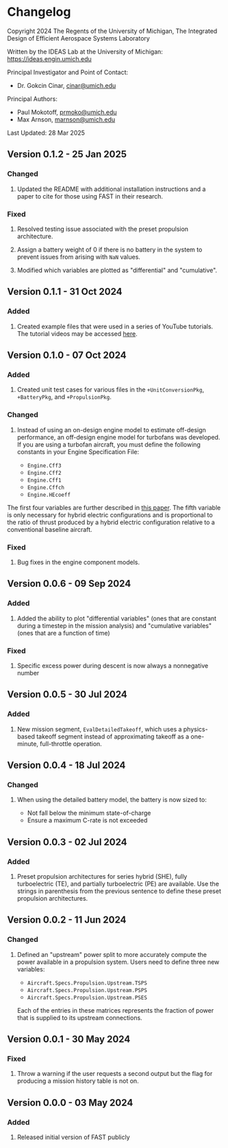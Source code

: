 # **Changelog**

Copyright 2024 The Regents of the University of Michigan, The Integrated Design of Efficient Aerospace Systems Laboratory

Written by the IDEAS Lab at the University of Michigan:
<https://ideas.engin.umich.edu>

Principal Investigator and Point of Contact:
- Dr. Gokcin Cinar, <cinar@umich.edu>

Principal Authors:
- Paul Mokotoff, <prmoko@umich.edu>
- Max Arnson, <marnson@umich.edu>

Last Updated: 28 Mar 2025
	
## Version 0.1.2 - 25 Jan 2025

### Changed

1. Updated the README with additional installation instructions and a paper to cite for those using FAST in their research.

### Fixed

1. Resolved testing issue associated with the preset propulsion architecture.

1. Assign a battery weight of 0 if there is no battery in the system to prevent issues from arising with ``NaN`` values.

1. Modified which variables are plotted as "differential" and "cumulative".

## Version 0.1.1 - 31 Oct 2024

### Added

1. Created example files that were used in a series of YouTube tutorials.
The tutorial videos may be accessed [here](https://www.youtube.com/channel/UC5ntmOSA1_YWu1ljQ5hXn0Q).

## Version 0.1.0 - 07 Oct 2024

### Added

1. Created unit test cases for various files in the ``+UnitConversionPkg``, ``+BatteryPkg``, and ``+PropulsionPkg``.

### Changed

1. Instead of using an on-design engine model to estimate off-design performance, an off-design engine model for turbofans was developed.
If you are using a turbofan aircraft, you must define the following constants in your Engine Specification File:

    - ``Engine.Cff3``
    - ``Engine.Cff2``
    - ``Engine.Cff1``
    - ``Engine.Cffch``
    - ``Engine.HEcoeff``

The first four variables are further described in [this paper](https://www.gokcincinar.com/publication/c-2025-scitech-pm/c-2025-SciTech-PM.pdf).
The fifth variable is only necessary for hybrid electric configurations and is proportional to the ratio of thrust produced by a hybrid electric configuration relative to a conventional baseline aircraft.

### Fixed

1. Bug fixes in the engine component models.

## Version 0.0.6 - 09 Sep 2024

### Added

1. Added the ability to plot "differential variables" (ones that are constant during a timestep in the mission analysis) and "cumulative variables" (ones that are a function of time)

### Fixed

1. Specific excess power during descent is now always a nonnegative number

## Version 0.0.5 - 30 Jul 2024

### Added

1. New mission segment, ``EvalDetailedTakeoff``, which uses a physics-based takeoff segment instead of approximating takeoff as a one-minute, full-throttle operation.

## Version 0.0.4 - 18 Jul 2024

### Changed

1. When using the detailed battery model, the battery is now sized to:

    - Not fall below the minimum state-of-charge
    - Ensure a maximum C-rate is not exceeded

## Version 0.0.3 - 02 Jul 2024

### Added

1. Preset propulsion architectures for series hybrid (SHE), fully turboelectric (TE), and partially turboelectric (PE) are available.
Use the strings in parenthesis from the previous sentence to define these preset propulsion architectures.

## Version 0.0.2 - 11 Jun 2024

### Changed

1. Defined an "upstream" power split to more accurately compute the power available in a propulsion system.
Users need to define three new variables:

    - ``Aircraft.Specs.Propulsion.Upstream.TSPS``
    - ``Aircraft.Specs.Propulsion.Upstream.PSPS``
    - ``Aircraft.Specs.Propulsion.Upstream.PSES``

    Each of the entries in these matrices represents the fraction of power that is supplied to its upstream connections.

## Version 0.0.1 - 30 May 2024

### Fixed

1. Throw a warning if the user requests a second output but the flag for producing a mission history table is not on.

## Version 0.0.0 - 03 May 2024

### Added

1. Released initial version of FAST publicly